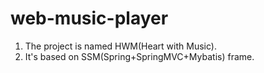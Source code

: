 # web-music-player
1. The project is named HWM(Heart with Music).
2. It's based on SSM(Spring+SpringMVC+Mybatis) frame.
